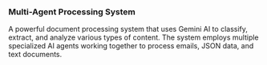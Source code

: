 ### Multi-Agent Processing System

A powerful document processing system that uses Gemini AI to classify, extract, and analyze various types of content. The system employs multiple specialized AI agents working together to process emails, JSON data, and text documents.

